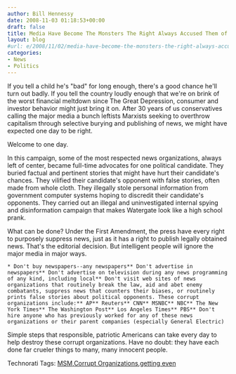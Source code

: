 ```yaml
---
author: Bill Hennessy
date: 2008-11-03 01:18:53+00:00
draft: false
title: Media Have Become The Monsters The Right Always Accused Them of Being
layout: blog
#url: e/2008/11/02/media-have-become-the-monsters-the-right-always-accused-them-of-being/
categories:
- News
- Politics
---
```


If you tell a child he's "bad" for long enough, there's a good chance he'll turn out badly. If you tell the country loudly enough that we're on brink of the worst financial meltdown since The Great Depression, consumer and investor behavior might just bring it on. After 30 years of us conservatives calling the major media a bunch leftists Marxists seeking to overthrow capitalism through selective burying and publishing of news, we might have expected one day to be right.

 

Welcome to one day.

 

In this campaign, some of the most respected news organizations, always left of center, became full-time advocates for one political candidate. They buried factual and pertinent stories that might have hurt their candidate's chances. They vilified their candidate's opponent with false stories, often made from whole cloth. They illegally stole personal information from government computer systems hoping to discredit their candidate's opponents. They carried out an illegal and uninvestigated internal spying and disinformation campaign that makes Watergate look like a high school prank.

 

What can be done? Under the First Amendment, the press have every right to purposely suppress news, just as it has a right to publish legally obtained news. That's the editorial decision. But intelligent people will ignore the major media in major ways.

 

    * Don't buy newspapers--any newspapers** Don't advertise in newspapers** Don't advertise on television during any news programming of any kind, including local** Don't visit web sites of news organizations that routinely break the law, aid and abet enemy combatants, suppress news that counters their biases, or routinely prints false stories about political opponents. These corrupt organizations include:** AP** Reuters** CNN** MSNBC** NBC** The New York Times** The Washington Post** Los Angeles Times** PBS** Don't hire anyone who has previously worked for any of these news organizations or their parent companies (especially General Electric)   

Simple steps that responsible, patriotic Americans can take every day to help destroy these corrupt organizations. Have no doubt: they have each done far crueler things to many, many innocent people. 

 

Technorati Tags: [MSM](https://technorati.com/tags/MSM),[Corrupt Organizations](https://technorati.com/tags/Corrupt%20Organizations),[getting even](https://technorati.com/tags/getting%20even)
